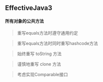 ## EffectiveJava3

#### 所有对象的公共方法

> 重写equals方法时遵守通用约定

> 重写equals方法时同时重写hashcode方法

> 始终重写 toString 方法

> 谨慎地重写 clone 方法

> 考虑实现Comparable接口